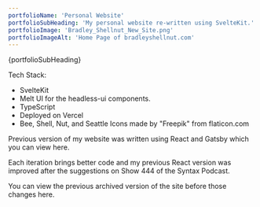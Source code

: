 ```yaml
---
portfolioName: 'Personal Website'
portfolioSubHeading: 'My personal website re-written using SvelteKit.'
portfolioImage: 'Bradley_Shellnut_New_Site.png'
portfolioImageAlt: 'Home Page of bradleyshellnut.com'
---
```


<script>
    import ExternalLink from '$lib/components/ExternalLink.svelte';
</script>

{portfolioSubHeading}

Tech Stack:

- <ExternalLink href="https://kit.svelte.dev/" showIcon>SvelteKit</ExternalLink>
- <ExternalLink showIcon href="https://www.melt-ui.com/">Melt UI</ExternalLink> for the headless-ui components.
- TypeScript
- Deployed on Vercel
- Bee, Shell, Nut, and Seattle Icons made by <ExternalLink showIcon href="https://www.flaticon.com/authors/freepik" ariaLabel="Freepik">"Freepik"</ExternalLink> from <ExternalLink showIcon href="https://www.flaticon.com" ariaLabel="Flaticon">flaticon.com</ExternalLink>

Previous version of my website was written using React and Gatsby which you can view <ExternalLink href="https://wonderful-austin-9f17d2.netlify.app/" ariaLabel="React and Gatsby Personal Site version" showIcon>here</ExternalLink>.

Each iteration brings better code and my previous React version was improved after the suggestions on <ExternalLink showIcon href="https://syntax.fm/show/444/syntax-highlight#t=33:19" ariaLabel="Syntax.fm Podcast Number 444">Show 444</ExternalLink> of the <ExternalLink href="https://syntax.fm/show/444/syntax-highlight#t=33:19" ariaLabel="Syntax.fm Podcast" showIcon>Syntax Podcast</ExternalLink>.

You can view the previous archived version of the site before those changes <ExternalLink href="https://web.archive.org/web/20210224002046/https://bradleyshellnut.com/" ariaLabel="Archive before Syntax Podcast" showIcon>here</ExternalLink>.
